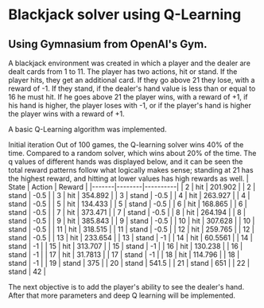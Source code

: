 # Blackjack solver using Q-Learning

## Using Gymnasium from OpenAI's Gym. 

A blackjack environment was created in which a player and the dealer are dealt cards from 1 to 11.
The player has two actions, hit or stand. If the player hits, they get an additional card. If they go above 21 they lose, with a reward of -1.
If they stand, if the dealer's hand value is less than or equal to 16 he must hit. If he goes above 21 the player wins, with a reward of +1, if his hand is higher, the player loses with -1, or if the player's hand is higher the player wins with a reward of +1.

A basic Q-Learning algorithm was implemented. 

Initial iteration
Out of 100 games, the Q-learning solver wins 40% of the time.
Compared to a random solver, which wins about 20% of the time.
The q values of different hands was displayed below, and it can be seen the total reward patterns follow what logically makes sense; standing at 21 has the highest reward, and hitting at lower values has high rewards as well. 
| State | Action | Reward   |
|-------|--------|----------|
| 2     | hit    | 201.902  |
| 2     | stand  | -0.5     |
| 3     | hit    | 354.892  |
| 3     | stand  | -0.5     |
| 4     | hit    | 263.927  |
| 4     | stand  | -0.5     |
| 5     | hit    | 134.433  |
| 5     | stand  | -0.5     |
| 6     | hit    | 168.865  |
| 6     | stand  | -0.5     |
| 7     | hit    | 373.471  |
| 7     | stand  | -0.5     |
| 8     | hit    | 264.194  |
| 8     | stand  | -0.5     |
| 9     | hit    | 385.843  |
| 9     | stand  | -0.5     |
| 10    | hit    | 307.628  |
| 10    | stand  | -0.5     |
| 11    | hit    | 318.515  |
| 11    | stand  | -0.5     |
| 12    | hit    | 259.765  |
| 12    | stand  | -0.5     |
| 13    | hit    | 233.654  |
| 13    | stand  | -1       |
| 14    | hit    | 60.5561  |
| 14    | stand  | -1       |
| 15    | hit    | 313.707  |
| 15    | stand  | -1       |
| 16    | hit    | 130.238  |
| 16    | stand  | -1       |
| 17    | hit    | 31.7813  |
| 17    | stand  | -1       |
| 18    | hit    | 114.796  |
| 18    | stand  | -1       |
| 19    | stand  | 375      |
| 20    | stand  | 541.5    |
| 21    | stand  | 651      |
| 22    | stand  | 42       |


The next objective is to add the player's ability to see the dealer's hand. After that more parameters and deep Q learning will be implemented. 
